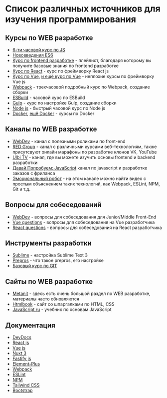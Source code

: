 # Список различных источников для изучения программирования


## Курсы по WEB разработке
- [6-ти часовой курс по JS](https://www.youtube.com/watch?v=Bluxbh9CaQ0&list=PLAlchIBzgBm-cLmbmeDHaXgtG-wGCv4l4&index=1)
- [Нововведения ES6](https://www.youtube.com/watch?v=Ti2Q4sQkNdU&list=PLAlchIBzgBm-cLmbmeDHaXgtG-wGCv4l4&index=3)
- [Курс по frontend разработке](https://www.youtube.com/playlist?list=PLM6XATa8CAG4F9nAIYNS5oAiPotxwLFIr) - плейлист, благодаря которому вы получите базовые знания по frontend разработке
- [Курс по React](https://www.youtube.com/watch?v=GNrdg3PzpJQ&list=PLAlchIBzgBm_HwfcoGGAVcBpzDlKmp23Q&index=18) - курс по фреймворку React js
- [Курс по Vue](https://www.youtube.com/playlist?list=PLvTBThJr861yMBhpKafII3HZLAYujuNWw), [и ещё курс по Vue](https://www.youtube.com/playlist?list=PL-wEcSTifrSn5cae0gFQ7Gy7v3t6c7hLF) - неплохие курсы по фреймворку Vue js
- [Webpack](https://www.youtube.com/watch?v=eSaF8NXeNsA&list=PLAlchIBzgBm_HwfcoGGAVcBpzDlKmp23Q&index=2) - трехчасовой подробный курс по Webpack, создание сборки
- [ESBuild](https://www.youtube.com/watch?v=9wFfq5bLCgg&list=PLAlchIBzgBm-cLmbmeDHaXgtG-wGCv4l4&index=2) - часовой курс по ESBuild
- [Gulp](https://www.youtube.com/watch?v=jU88mLuLWlk&list=PLAlchIBzgBm_HwfcoGGAVcBpzDlKmp23Q&index=8) - курс по настройке Gulp, создание сборки
 - [Node js](https://www.youtube.com/watch?v=3aGSqasVPsI&list=PLAlchIBzgBm_HwfcoGGAVcBpzDlKmp23Q&index=29) - быстрый часовой курс по Node js
 - [Docker](https://www.youtube.com/watch?v=n9uCgUzfeRQ&list=PLAlchIBzgBm-cLmbmeDHaXgtG-wGCv4l4&index=18), [ещё Docker](https://www.youtube.com/watch?v=QF4ZF857m44&list=PLAlchIBzgBm-cLmbmeDHaXgtG-wGCv4l4&index=23) - курсы по Docker

## Каналы по WEB разработке
- [WebDev](https://www.youtube.com/c/YauhenKavalchuk) - канал с полезными роликами по front-end
- [RED Group](https://www.youtube.com/c/REDGroup/) - канал с различными курсами веб-технологиям, также присутсвуют онлайн марафоны по разработке клонов VK, YouTube
- [Ulbi TV](https://www.youtube.com/c/UlbiTV) - канал, где вы можете изучить основы frontend и backend разработки
- [Давай Попробуем: JavaScript](https://www.youtube.com/channel/UCZ9Wq5uBtG3zDrNx0ztXhDQ) канал по javascript и разработке заказов с фриланса
- [Эмоциональный робот](https://www.youtube.com/channel/UCGhWsgwqpA_HH1R9j-B04dw/featured) - на этом канале можно найти видео с простым объяснением таких технологий, как Webpack, ESLint, NPM, Git и т.д.

## Вопросы для собеседований
- [WebDev](https://www.youtube.com/playlist?list=PLNkWIWHIRwMFSLI9wBuHxuGI5lAZ7QNUg) - вопросы для собеседования для Junior/Middle Front-End
- [Vue questions](https://www.youtube.com/watch?v=umHjpWydn8I&list=PLAlchIBzgBm_HwfcoGGAVcBpzDlKmp23Q&index=19) - вопросы для собеседования на Vue разработчика
- [React questions](https://youtu.be/-cZOdWjFwXw) - вопросы для собеседования на React разработчика
## Инструменты разработки
- [Sublime](https://www.youtube.com/watch?v=xWhTf_o86Lg&list=PLAlchIBzgBm_HwfcoGGAVcBpzDlKmp23Q&index=7) - настройка Sublime Text 3
- [Prepros](https://www.youtube.com/watch?v=BqO5Pj26om8&list=PLAlchIBzgBm_HwfcoGGAVcBpzDlKmp23Q&index=9) - что такое prepros, его настройке
- [Базовый курс по GIT](https://www.youtube.com/watch?v=SEvR78OhGtw)

## Сайты по WEB разработке
- [Metanit](https://metanit.com/web/) - здесь есть очень большой раздел по WEB разработке, материалы часто обновляются
- [Htmlbook](http://htmlbook.ru/) - сайт со шпаргалками по HTML, CSS
- [JavaScript.ru](https://learn.javascript.ru/) - учебник по основам JavaScript


## Документация
- [DevDocs](https://devdocs.io/)
- [React js](https://ru.reactjs.org/)
- [Vue js](https://vuejs.org/guide/introduction.html)
- [Nuxt 3](https://v3.nuxtjs.org/getting-started/quick-start/)
- [Fastify js](https://www.fastify.io/)
- [Element-Plus](https://element-plus.org/en-US/)
- [Webpack](https://webpack.js.org/)
- [ESLint](https://eslint.org/docs/latest/)
- [NPM](https://docs.npmjs.com/)
- [Tailwind CSS](https://tailwindui.com/documentation)
- [Bootstrap](https://getbootstrap.com/docs/5.2/getting-started/introduction/)
